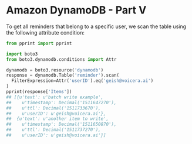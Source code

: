 # Amazon DynamoDB - Part V

To get all reminders that belong to a specific user, we scan the table using
the following attribute condition:

```python
from pprint import pprint

import boto3
from boto3.dynamodb.conditions import Attr

dynamodb = boto3.resource('dynamodb')
response = dynamodb.Table('reminder').scan(
  FilterExpression=Attr('userID').eq('geish@voicera.ai')
)
pprint(response['Items'])
## [{u'text': u'batch write example',
##    u'timestamp': Decimal('1511647270'),
##    u'ttl': Decimal('1511733670'),
##    u'userID': u'geish@voicera.ai'},
##  {u'text': u'another item to write',
##    u'timestamp': Decimal('1511650870'),
##    u'ttl': Decimal('1511737270'),
##    u'userID': u'geish@voicera.ai'}]
```
